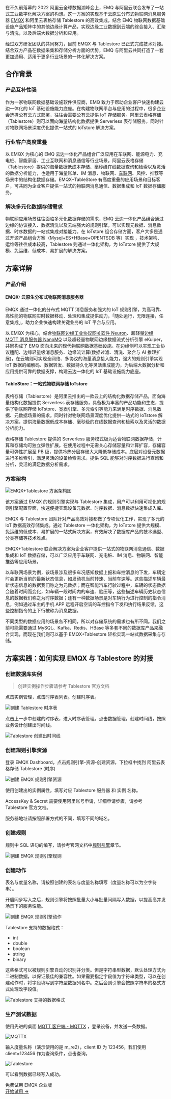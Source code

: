 在不久前落幕的 2022 阿里云全球数据湖峰会上，EMQ 与阿里云联合发布了一站式工业数字化解决方案的构想。这一方案的实现基于云原生分布式物联网消息服务器 [EMQX](https://www.emqx.com/zh/products/emqx) 和阿里云表格存储 Tablestore 的高效集成，结合 EMQ 物联网数据基础设施产品矩阵中的其他边缘计算产品，实现边缘工业数据到云端的综合接入、汇聚与清洗，以及后端大数据分析和应用。

经过双方研发团队的共同努力，目前 EMQX 与 Tablestore 已正式完成技术对接。结合双方产品在数据采集和存储分析方面的优势，EMQ 与阿里云共同打造了一套更加通用、适用于更多行业场景的一体化解决方案。

## 合作背景

### 产品互补性强

作为一家物联网数据基础设施软件供应商，EMQ 致力于帮助企业客户快速构建云边一体化的 IoT 基础设施能力底座。在构建物联网平台与应用的过程中，很多企业会选择公有云方式部署，往往会需要公有云提供 IoT 存储服务。阿里云表格存储（Tablestore）则可以面向海量结构化数据提供 Serverless 表存储服务，同时针对物联网场景深度优化提供一站式的 IoTstore 解决方案。

### 行业客户高度重叠

以 EMQX 为核心的 EMQ 云边一体化产品组合广泛应用在车联网、能源电力、充电桩、智能家居、工业互联网和消息通信等行业场景。阿里云表格存储（Tablestore）提供的海量数据低成本存储、毫秒级在线数据查询和检索以及灵活的数据分析能力，也适用于海量账单、IM 消息、物联网、[车联网](https://www.emqx.com/zh/blog/category/internet-of-vehicles)、风控、推荐等场景中的结构化数据存储。EMQX+TableStore 有高度重叠的应用场景和目标客户，可共同为企业客户提供一站式的物联网消息通信、数据集成和 IoT 数据存储服务。

### 解决多元化数据存储需求

物联网应用场景往往面临多元化数据存储的需求，EMQ 云边一体化产品组合通过边缘的协议接入、数据清洗以及云端强大的规则引擎，可以实现元数据、消息数据、时序数据的一站式集成对接能力。在 IoTstore 组合存储方面，客户大多是通过开源产品组合方案（Mysql+ES+HBase+OPENTSDB 等）实现 ，技术架构、运维等往往成本较高，Tablestore 则通过一体化架构，为 IoTstore 提供了大规模、免运维、低成本、易扩展的解决方案。



## 方案详解

### 产品介绍

#### EMQX: 云原生分布式物联网消息服务器

EMQX 通过一体化的分布式 MQTT 消息服务和强大的 IoT 规则引擎，为高可靠、高性能的物联网实时数据移动、处理和集成提供动力，「随处运行，无限连接，任意集成」，助力企业快速构建关键业务的 IoT 平台与应用。

以 EMQX 为核心，结合[物联网边缘工业协议网关软件 Neuron](https://www.emqx.com/zh/products/neuronex)、超轻量[边缘 MQTT 消息服务器 NanoMQ](https://www.emqx.com/zh/products/nanomq) 以及超轻量物联网边缘数据流式分析引擎 eKuiper，共同构成了 EMQ 面向未来的现代物联网数据基础设施。在边缘侧可以实现工业协议适配、边缘轻量级消息服务、边缘流计算(数据过滤、清洗、聚合与 AI 推理扩展)，在云端则可实现全网络、多协议的海量消息接入能力，强大的规则引擎实现 IoT 数据的编解码、数据转发、数据持久化等灵活集成能力，为后端大数据分析和应用提供可靠的数据支撑，构建云边一体化的 IoT 基础设施能力底座。

#### TableStore：一站式物联网存储 IoTstore

表格存储（Tablestore）是阿里云推出的一款云上的结构化数据存储产品，面向海量结构化数据提供 Serverless 表存储服务，具备极为丰富的产品功能和生态，提供了物联网存储 IoTstore、宽表引擎、多元索引等能力来满足时序数据、消息数据、元数据场景的需求。同时针对物联网场景深度优化提供一站式的 IoTstore 解决方案，提供海量数据低成本存储、毫秒级的在线数据查询和检索以及灵活的数据分析能力。

表格存储 Tablestore 提供的 Serverless 服务模式极为适合物联网数据存储，计算和存储均可独立弹性扩展。在使用过程中无需关心存储容量和计算扩容，存储容量可弹性扩展至 PB 级，提供冷热分层存储大大降低存储成本。底层对设备元数据进行多维索引，满足灵活的设备检索需求。提供 SQL 能够对时序数据进行查询和分析，灵活的满足数据分析需求。

### 方案架构

![EMQX+Tablestore 方案架构图](https://assets.emqx.com/images/1b145ba79601d2f5fb96512fc32dffaf.png)

该方案通过 EMQX 的规则引擎实现与 Tablestore 集成，用户可以利用可视化的规则引擎配置界面，快速便捷实现设备元数据、时序数据、消息数据快速集成入库。

EMQX 与 Tablestore 团队针对产品高效对接都做了专项优化工作，实现了多元的 IoT 数据高效存储集成。通过 Tablestore 一体化架构，为 IoTstore 提供大规模、免运维的低成本、易扩展的一站式解决方案，有效解决了数据库产品的技术选型、分类存储等技术难点。

EMQX+Tablestore 联合解决方案为企业客户提供一站式的物联网消息通信、数据集成和 IoT 数据存储，可以广泛应用于车联网、充电桩、IM 消息、物联网、智能推选等应用场景。

以车联网场景为例，该场景涉及很多车况感知数据上报和车控消息的下发，车辆定时会更新当前的最新状态信息，如发动机当前转速、当前车速等。这些描述车辆最新状态信息的数据我们称之为元数据；而在智能汽车行驶过程中，车辆的状态数据会随着时间而变化，如车辆一段时间内的车速、胎压等，这些描述车辆历史状态信息的数据我们称之为时序数据；还有一种数据场景是对车辆行为进行控制的指令消息，例如通过车主的手机 APP 远程开启空调的车控指令下发和执行结果反馈，这些控制指令的上下行被称为消息数据。

不同类型的数据应用的场景各不相同，所以对存储系统的需求也有所不同。我们之前可能需要通过 MySQL、Kafka、Redis、HBase 等多套不同的数据库产品来融合实现，而现在我们则可以基于 EMQX+Tablestore 轻松实现一站式数据采集与存储。


## 方案实践：如何实现 EMQX 与 Tablestore 的对接

### 创建数据库实例

> 创建实例操作步骤请参考 Tablestore 官方文档

点击实例管理，点击时序表列表。创建时序表。

![创建 Tablestore 时序表](https://assets.emqx.com/images/734521c30630e876032fe06c8b297a50.png)

点击上一步中创建的时序表，进入时序表管理。点击数据管理，创建时间线，按照业务设计创建出时间线。

![Tablestore 创建出时间线](https://assets.emqx.com/images/4a2468598397f3120cd074524776255c.png)

### 创建规则引擎资源

登录 EMQX Dashboard，点击规则引擎-资源-创建资源，下拉框中找到 阿里云表格存储 Tablestore (时序)

![创建 EMQX 规则引擎资源](https://assets.emqx.com/images/06b94502250e822c1169c97e00d2225a.png)

使用创建出的实例属性，填写对应 Tablestore 服务器 和 实例 名称。

AccessKey & Secret 需要使用阿里账号申请，详细申请步骤，请参考 Tablestore 官方文档。

服务器地址请按照部署方式的不同，填写不同的域名。

### 创建规则

规则中 SQL 语句的编写，请参考官网文档中[规则引擎](https://docs.emqx.com/zh/enterprise/v4.4/rule/rule-create.html)章节。

![创建 EMQX 规则引擎规则](https://assets.emqx.com/images/e4fa4afa2fd63056b478e197123f3081.png)

### 创建动作

表名与度量名称，请按照创建的表名与度量名称填写（度量名称可以为空字符串）。

开启同步写入之后，规则引擎将按照批量大小与批量间隔写入数据，以提高高并发场景下的服务性能。

![创建 EMQX 规则引擎动作](https://assets.emqx.com/images/646228ede4f4c76315abd1ab4d60e0dd.png)

Tablestore 支持的数据格式：

- int
- double
- boolean
- string
- binary

这些格式可以被规则引擎自动的识别并分类。但是字符串型数据，默认处理方式为二进制数据，以保证最佳的兼容性。如果需要指定字段值为字符串类型，可以在创建动作时，将字段填写到字符型数据列名中。之后会则引擎会按照字符串的格式方式处理改字段值。

![Tablestore 支持的数据格式](https://assets.emqx.com/images/48039238fd1a844cf9ba320878fec5a8.png)

### 生产测试数据

使用先进的桌面 [MQTT 客户端 - MQTTX](https://mqttx.app/zh) ，登录设备，并发送一条数据。

![MQTTX](https://assets.emqx.com/images/ba13e606167ebeccc5cd90dce8a574a6.png)

输入度量名称（演示使用的是 m_re2），client ID 为 123456，我们使用 client=123456 作为查询条件，点击查询。

![Tablestore](https://assets.emqx.com/images/756f687ed675ecfd9836230b0d610399.png)

可以看到数据已经写入成功。


<section class="promotion">
    <div>
        免费试用 EMQX 企业版
    </div>
    <a href="https://www.emqx.com/zh/try?product=enterprise" class="button is-gradient px-5">开始试用 →</a>
</section>
